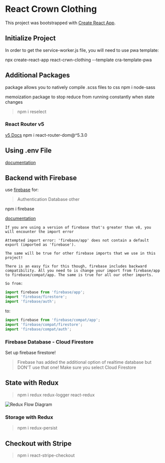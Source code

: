 # React Crown Clothing

This project was bootstrapped with [Create React App](https://github.com/facebook/create-react-app).

## Initialize Project

In order to get the service-worker.js file, you will need to use pwa template:

npx create-react-app react-crwn-clothing --template cra-template-pwa

## Additional Packages

package allows you to natively compile .scss files to css
npm i node-sass

memoization package to stop reduce from running constantly when state changes

> npm i reselect

### React Router v5

[v5 Docs](https://v5.reactrouter.com/web/guides/quick-start)
npm i react-router-dom@^5.3.0

## Using .env File

[documentation](https://www.pluralsight.com/guides/how-to-store-and-read-configuration-files-using-react)

## Backend with Firebase

use [firebase](https://firebase.google.com/) for:

> Authentication
> Database
> other

npm i firebase

[documentation](https://firebase.google.com/docs/reference/js/)

```text
If you are using a version of firebase that's greater than v8, you will encounter the import error

Attempted import error: 'firebase/app' does not contain a default export (imported as 'firebase').

The same will be true for other firebase imports that we use in this project!

There is an easy fix for this though, firebase includes backward compatibility. All you need to is change your import from firebase/app to firebase/compat/app. The same is true for all our other imports.

So from:
```

```javascript
import firebase from 'firebase/app';
import 'firebase/firestore';
import 'firebase/auth';
```

to:

```javascript
import firebase from 'firebase/compat/app';
import 'firebase/compat/firestore';
import 'firebase/compat/auth';
```

### Firebase Database - Cloud Firestore

Set up firebase firestore!

> Firebase has added the additional option of realtime database but DON'T use that one! Make sure you select Cloud Firestore

## State with Redux

> npm i redux redux-logger react-redux

![Redux Flow Diagram](https://user-images.githubusercontent.com/25551945/154748109-17c768f9-117d-4899-9702-2d97ef3a14fa.png)

### Storage with Redux

> npm i redux-persist

## Checkout with Stripe

> npm i react-stripe-checkout
